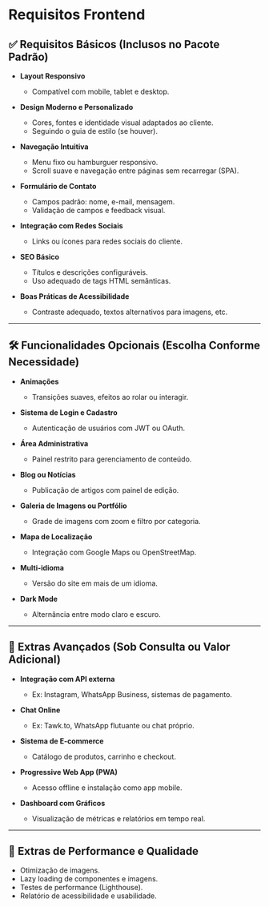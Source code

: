 # Requisitos Frontend

## ✅ Requisitos Básicos (Inclusos no Pacote Padrão)

- **Layout Responsivo**
  - Compatível com mobile, tablet e desktop.

- **Design Moderno e Personalizado**
  - Cores, fontes e identidade visual adaptados ao cliente.
  - Seguindo o guia de estilo (se houver).

- **Navegação Intuitiva**
  - Menu fixo ou hamburguer responsivo.
  - Scroll suave e navegação entre páginas sem recarregar (SPA).

- **Formulário de Contato**
  - Campos padrão: nome, e-mail, mensagem.
  - Validação de campos e feedback visual.

- **Integração com Redes Sociais**
  - Links ou ícones para redes sociais do cliente.

- **SEO Básico**
  - Títulos e descrições configuráveis.
  - Uso adequado de tags HTML semânticas.

- **Boas Práticas de Acessibilidade**
  - Contraste adequado, textos alternativos para imagens, etc.

---

## 🛠️ Funcionalidades Opcionais (Escolha Conforme Necessidade)

- **Animações**
  - Transições suaves, efeitos ao rolar ou interagir.

- **Sistema de Login e Cadastro**
  - Autenticação de usuários com JWT ou OAuth.

- **Área Administrativa**
  - Painel restrito para gerenciamento de conteúdo.

- **Blog ou Notícias**
  - Publicação de artigos com painel de edição.

- **Galeria de Imagens ou Portfólio**
  - Grade de imagens com zoom e filtro por categoria.

- **Mapa de Localização**
  - Integração com Google Maps ou OpenStreetMap.

- **Multi-idioma**
  - Versão do site em mais de um idioma.

- **Dark Mode**
  - Alternância entre modo claro e escuro.

---

## 💼 Extras Avançados (Sob Consulta ou Valor Adicional)

- **Integração com API externa**
  - Ex: Instagram, WhatsApp Business, sistemas de pagamento.

- **Chat Online**
  - Ex: Tawk.to, WhatsApp flutuante ou chat próprio.

- **Sistema de E-commerce**
  - Catálogo de produtos, carrinho e checkout.

- **Progressive Web App (PWA)**
  - Acesso offline e instalação como app mobile.

- **Dashboard com Gráficos**
  - Visualização de métricas e relatórios em tempo real.

---

## 🧾 Extras de Performance e Qualidade

- Otimização de imagens.
- Lazy loading de componentes e imagens.
- Testes de performance (Lighthouse).
- Relatório de acessibilidade e usabilidade.